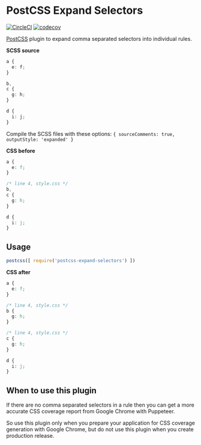 # PostCSS Expand Selectors

[![CircleCI](https://circleci.com/gh/Sweetchuck/npm-postcss-expand-selectors/tree/1.x.svg?style=svg)](https://circleci.com/gh/Sweetchuck/npm-postcss-expand-selectors/?branch=1.x)
[![codecov](https://codecov.io/gh/Sweetchuck/npm-postcss-expand-selectors/branch/1.x/graph/badge.svg?token=HSF16OGPyr)](https://app.codecov.io/gh/Sweetchuck/npm-postcss-expand-selectors/branch/1.x)


[PostCSS] plugin to expand comma separated selectors into individual rules.

**SCSS source**
```scss
a {
  e: f;
}

b,
c {
  g: h;
}

d {
  i: j;
}
```

Compile the SCSS files with these options: `{ sourceComments: true, outputStyle: 'expanded' }`

**CSS before**
```css
a {
  e: f;
}

/* line 4, style.css */
b,
c {
  g: h;
}

d {
  i: j;
}
```


## Usage

```javascript
postcss([ require('postcss-expand-selectors') ])
```


**CSS after**
```css
a {
  e: f;
}

/* line 4, style.css */
b {
  g: h;
}

/* line 4, style.css */
c {
  g: h;
}

d {
  i: j;
}
```


## When to use this plugin

If there are no comma separated selectors in a rule then you can get a
more accurate CSS coverage report from Google Chrome with Puppeteer.

So use this plugin only when you prepare your application for CSS coverage
generation with Google Chrome, but do not use this plugin when you create
production release.

[PostCSS]: https://postcss.org/
